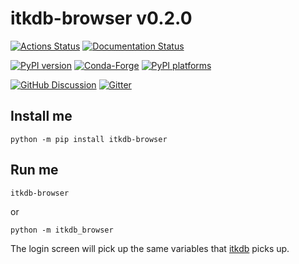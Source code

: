 # itkdb-browser v0.2.0

[![Actions Status][actions-badge]][actions-link]
[![Documentation Status][rtd-badge]][rtd-link]

[![PyPI version][pypi-version]][pypi-link]
[![Conda-Forge][conda-badge]][conda-link]
[![PyPI platforms][pypi-platforms]][pypi-link]

[![GitHub Discussion][github-discussions-badge]][github-discussions-link]
[![Gitter][gitter-badge]][gitter-link]

<!-- prettier-ignore-start -->
[actions-badge]:            https://github.com/kratsg/itkdb-browser/workflows/CI/badge.svg
[actions-link]:             https://github.com/kratsg/itkdb-browser/actions
[conda-badge]:              https://img.shields.io/conda/vn/conda-forge/itkdb-browser
[conda-link]:               https://github.com/conda-forge/itkdb-browser-feedstock
[github-discussions-badge]: https://img.shields.io/static/v1?label=Discussions&message=Ask&color=blue&logo=github
[github-discussions-link]:  https://github.com/kratsg/itkdb-browser/discussions
[gitter-badge]:             https://badges.gitter.im/https://github.com/kratsg/itkdb-browser/community.svg
[gitter-link]:              https://gitter.im/https://github.com/kratsg/itkdb-browser/community?utm_source=badge&utm_medium=badge&utm_campaign=pr-badge
[pypi-link]:                https://pypi.org/project/itkdb-browser/
[pypi-platforms]:           https://img.shields.io/pypi/pyversions/itkdb-browser
[pypi-version]:             https://img.shields.io/pypi/v/itkdb-browser
[rtd-badge]:                https://readthedocs.org/projects/itkdb-browser/badge/?version=latest
[rtd-link]:                 https://itkdb-browser.readthedocs.io/en/latest/?badge=latest

<!-- prettier-ignore-end -->

## Install me

```
python -m pip install itkdb-browser
```

## Run me

```
itkdb-browser
```

or

```
python -m itkdb_browser
```

The login screen will pick up the same variables that [itkdb][itkdb-link] picks
up.

[itkdb-link]: https://pypi.org/project/itkdb/

